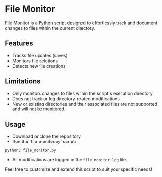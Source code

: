 # File Monitor

File Monitor is a Python script designed to effortlessly track and document changes to files within the current directory. 

## Features
- Tracks file updates (saves)
- Monitors file deletions
- Detects new file creations

## Limitations
- Only monitors changes to files within the script's execution directory
- Does not track or log directory-related modifications
- New or existing directories and their associated files are not supported and will not be monitored.

## Usage
- Download or clone the repository
- Run the 'file_monitor.py' script:

```console
python3 file_monitor.py
```
- All modifications are logged in the `file_monitor.log` file.

Feel free to customize and extend this script to suit your specific needs!